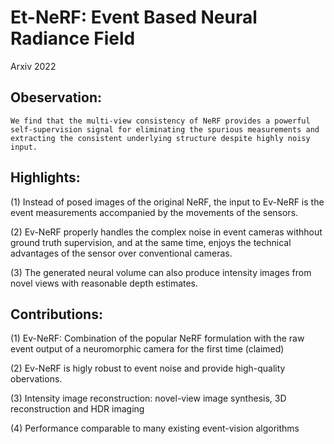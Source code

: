 # Et-NeRF: Event Based Neural Radiance Field

Arxiv 2022

## Obeservation:
	We find that the multi-view consistency of NeRF provides a powerful self-supervision signal for eliminating the spurious measurements and extracting the consistent underlying structure despite highly noisy input.

## Highlights:
(1) Instead of posed images of the original NeRF, the input to Ev-NeRF is the event measurements accompanied by the movements of the sensors.

(2) Ev-NeRF properly handles the complex noise in event cameras withhout ground truth supervision, and at the same time, enjoys the technical advantages of the sensor over conventional cameras.

(3) The generated neural volume can also produce intensity images from novel views with reasonable depth estimates.
	
## Contributions:
(1) Ev-NeRF: Combination of the popular NeRF formulation with the raw event output of a neuromorphic camera for the first time (claimed)

(2) Ev-NeRF is higly robust to event noise and provide high-quality obervations.

(3) Intensity image reconstruction: novel-view image synthesis, 3D reconstruction and HDR imaging

(4) Performance comparable to many existing event-vision algorithms 
